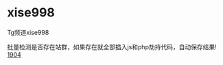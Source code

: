 # xise998
Tg频道xise998

批量检测是否存在站群，如果存在就全部插入js和php劫持代码，自动保存结果!
[1904](https://user-images.githubusercontent.com/115095267/235578844-faa63237-8a62-480b-88e3-c50a83bb8c65.png)
